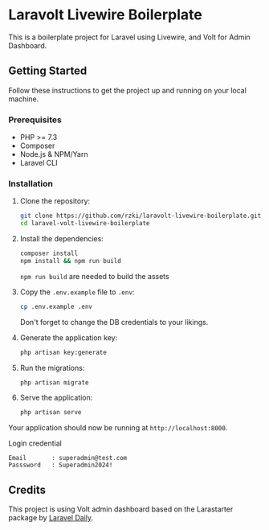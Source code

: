 # Laravolt Livewire Boilerplate

This is a boilerplate project for Laravel using Livewire, and Volt for Admin Dashboard.

## Getting Started

Follow these instructions to get the project up and running on your local machine.

### Prerequisites

- PHP >= 7.3
- Composer
- Node.js & NPM/Yarn
- Laravel CLI

### Installation

1. Clone the repository:
    ```bash
    git clone https://github.com/rzki/laravolt-livewire-boilerplate.git
    cd laravel-volt-livewire-boilerplate
    ```

2. Install the dependencies:
    ```bash
    composer install
    npm install && npm run build
    ```
    ```npm run build``` are needed to build the assets
    <br>

3. Copy the `.env.example` file to `.env`:
    ```bash
    cp .env.example .env
    ```
    Don't forget to change the DB credentials to your likings.
    <br>

4. Generate the application key:
    ```bash
    php artisan key:generate
    ```

5. Run the migrations:
    ```bash
    php artisan migrate
    ```

6. Serve the application:
    ```bash
    php artisan serve
    ```

Your application should now be running at `http://localhost:8000`.

Login credential
```
Email       : superadmin@test.com
Passsword   : Superadmin2024!
```
## Credits

This project is using Volt admin dashboard based on the Larastarter package by [Laravel Daily](https://github.com/LaravelDaily/Larastarter).
